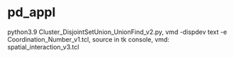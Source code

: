 # pd_appl
python3.9 Cluster_DisjointSetUnion_UnionFind_v2.py,
vmd -dispdev text -e Coordination_Number_v1.tcl,
source in tk console, vmd: spatial_interaction_v3.tcl
